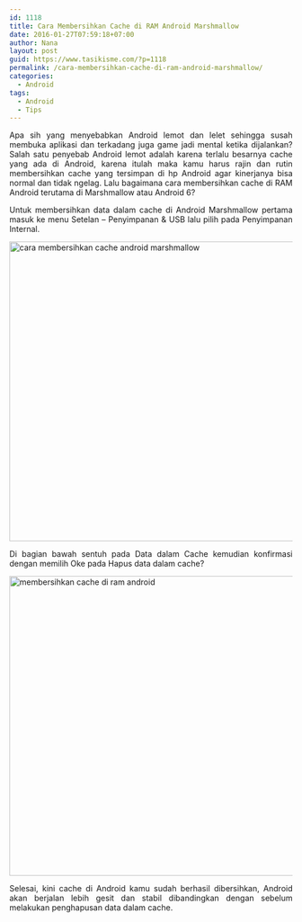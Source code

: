 ```yaml
---
id: 1118
title: Cara Membersihkan Cache di RAM Android Marshmallow
date: 2016-01-27T07:59:18+07:00
author: Nana
layout: post
guid: https://www.tasikisme.com/?p=1118
permalink: /cara-membersihkan-cache-di-ram-android-marshmallow/
categories:
  - Android
tags:
  - Android
  - Tips
---
```

<p style="text-align: justify;">
  Apa sih yang menyebabkan Android lemot dan lelet sehingga susah membuka aplikasi dan terkadang juga game jadi mental ketika dijalankan? Salah satu penyebab Android lemot adalah karena terlalu besarnya cache yang ada di Android, karena itulah maka kamu harus rajin dan rutin membersihkan cache yang tersimpan di hp Android agar kinerjanya bisa normal dan tidak ngelag. Lalu bagaimana cara membersihkan cache di RAM Android terutama di Marshmallow atau Android 6?<!--more-->
</p>

<p style="text-align: justify;">
  Untuk membersihkan data dalam cache di Android Marshmallow pertama masuk ke menu Setelan – Penyimpanan & USB lalu pilih pada Penyimpanan Internal.
</p>

<p style="text-align: justify;">
  <img loading="lazy" class="aligncenter" src="https://1.bp.blogspot.com/-LNPR67XEIMo/VqLsdV9S8rI/AAAAAAAAH90/tEFMVmyxrT0/s1600/cara-membersihkan-cache-android-1.png" alt="cara membersihkan cache android marshmallow" width="610" height="533" />
</p>

<p style="text-align: justify;">
  Di bagian bawah sentuh pada Data dalam Cache kemudian konfirmasi dengan memilih Oke pada Hapus data dalam cache?
</p>

<p style="text-align: justify;">
  <img loading="lazy" class="aligncenter" src="https://3.bp.blogspot.com/-zAO2_EU-x94/VqLseHDrE5I/AAAAAAAAH94/HrKHJ5G2fxY/s1600/membersihkan-cache-di-android-2.png" alt="membersihkan cache di ram android" width="610" height="533" />
</p>

<p style="text-align: justify;">
  Selesai, kini cache di Android kamu sudah berhasil dibersihkan, Android akan berjalan lebih gesit dan stabil dibandingkan dengan sebelum melakukan penghapusan data dalam cache.
</p>